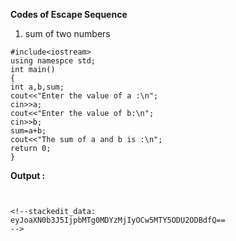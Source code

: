 **Codes of Escape Sequence**
1. sum of two numbers
```
#include<iostream>
using namespce std;
int main()
{
int a,b,sum;
cout<<"Enter the value of a :\n";
cin>>a;
cout<<"Enter the value of b:\n";
cin>>b;
sum=a+b;
cout<<"The sum of a and b is :\n";
return 0;
}
```

**Output :**
```


<!--stackedit_data:
eyJoaXN0b3J5IjpbMTg0MDYzMjIyOCw5MTY5ODU2ODBdfQ==
-->